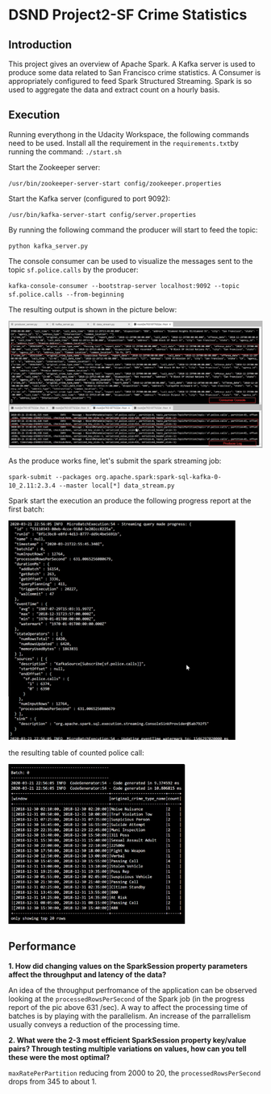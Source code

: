 # DSND Project2-SF Crime Statistics
 
## Introduction

This project gives an overview of Apache Spark. A Kafka server is used to produce some data related to San Francisco crime statistics. A Consumer is appropriately configured to feed Spark Structured Streaming. Spark is so used to aggregate the data and extract count on a hourly basis.

## Execution
Running everythong in the Udacity Workspace, the following commands need to be used.
Install all the requirement in the `requirements.txt`by running the command:
`./start.sh`

Start the Zookeeper server:

`/usr/bin/zookeeper-server-start config/zookeeper.properties`
 
Start the Kafka server (configured to port 9092):
 
`/usr/bin/kafka-server-start config/server.properties`

By running the following command the producer will start to feed the topic:

`python kafka_server.py`

The console consumer can be used to visualize the messages sent to the topic `sf.police.calls` by the producer:

`kafka-console-consumer --bootstrap-server localhost:9092 --topic sf.police.calls --from-beginning`

The resulting output is shown in the picture below:

![Test Producer Setup](resources/Spark_Image1.png)

As the produce works fine, let's submit the spark streaming job:

`spark-submit --packages org.apache.spark:spark-sql-kafka-0-10_2.11:2.3.4 --master local[*] data_stream.py`

Spark start the execution an produce the following progress report at the first batch:

<img src="resources/Spark_Image2.png" width="450">

the resulting table of counted police call:

<img src="resources/Spark_Image3.png" width="350">

## Performance

**1. How did changing values on the SparkSession property parameters affect the throughput and latency of the data?**

An idea of the throughput perfromance of the application can be observed looking at the `processedRowsPerSecond` of the Spark job (in the progress report of the pic above 631 /sec). 
A way to affect the processing time of batches is by playing with the parallelism. An increase of the parrallelism usually conveys a reduction of the processing time.

**2. What were the 2-3 most efficient SparkSession property key/value pairs? Through testing multiple variations on values, how can you tell these were the most optimal?**

`maxRatePerPartition` reducing from 2000 to 20, the `processedRowsPerSecond` drops from 345 to about 1.
